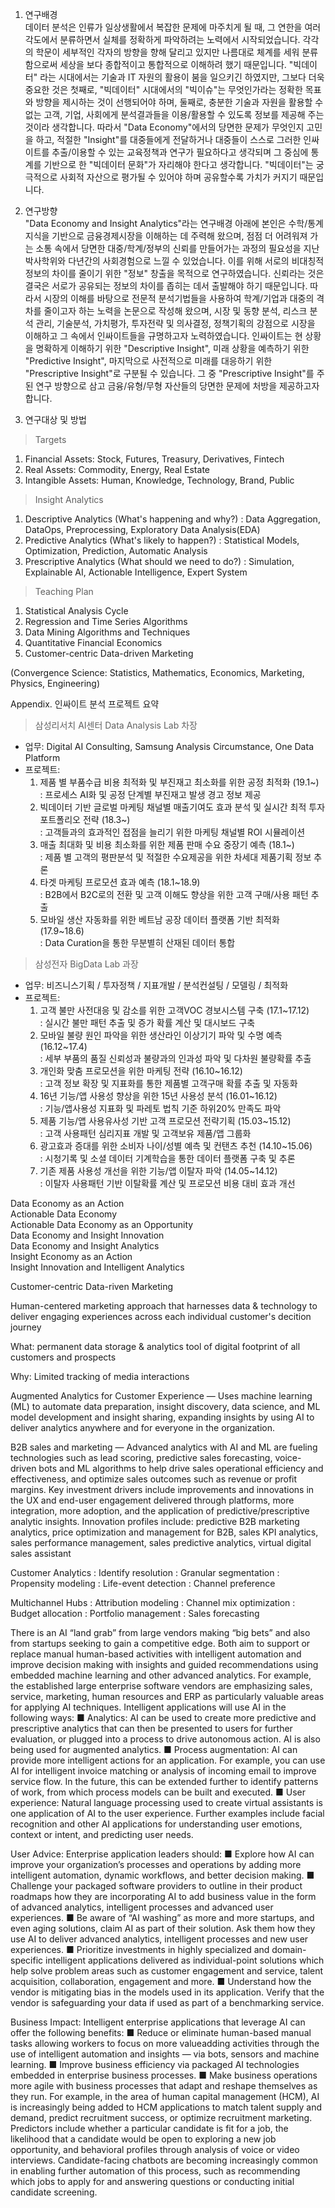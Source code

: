 
1. 연구배경  
  데이터 분석은 인류가 일상생활에서 복잡한 문제에 마주치게 될 때, 그 연한을 여러 각도에서 분류하면서 실체를 정확하게 파악하려는 노력에서 시작되었습니다. 각각의 학문이 세부적인 각자의 방향을 향해 달리고 있지만 나름대로 체계를 세워 분류함으로써 세상을 보다 종합적이고 통합적으로 이해하려 했기 때문입니다. "빅데이터" 라는 시대에서는 기술과 IT 자원의 활용이 붐을 일으키긴 하였지만, 그보다 더욱 중요한 것은 첫째로, "빅데이터" 시대에서의 "빅이슈"는 무엇인가라는 정확한 목표와 방향을 제시하는 것이 선행되어야 하며, 둘째로, 충분한 기술과 자원을 활용할 수 없는 고객, 기업, 사회에게 분석결과들을 이용/활용할 수 있도록 정보를 제공해 주는 것이라 생각합니다. 따라서 "Data Economy"에서의 당면한 문제가 무엇인지 고민을 하고, 적절한 "Insight"를 대중들에게 전달하거나 대중들이 스스로 그러한 인싸이트를 추출/이용할 수 있는 교육정책과 연구가 필요하다고 생각되며 그 중심에 통계를 기반으로 한 "빅데이터 문화"가 자리해야 한다고 생각합니다. "빅데이터"는 궁극적으로 사회적 자산으로 평가될 수 있어야 하며 공유할수록 가치가 커지기 때문입니다.


2. 연구방향  
  "Data Economy and Insight Analytics"라는 연구배경 아래에 본인은 수학/통계 지식을 기반으로 금융경제시장을 이해하는 데 주력해 왔으며, 점점 더 어려워져 가는 소통 속에서 당면한 대중/학계/정부의 신뢰를 만들어가는 과정의 필요성을 지난 박사학위와 다년간의 사회경험으로 느낄 수 있었습니다. 이를 위해 서로의 비대칭적 정보의 차이를 줄이기 위한 "정보" 창출을 목적으로 연구하였습니다. 신뢰라는 것은 결국은 서로가 공유되는 정보의 차이를 좁히는 데서 출발해야 하기 때문입니다. 따라서 시장의 이해를 바탕으로 전문적 분석기법들을 사용하여 학계/기업과 대중의 격차를 줄이고자 하는 노력을 논문으로 작성해 왔으며, 시장 및 동향 분석, 리스크 분석 관리, 기술분석, 가치평가, 투자전략 및 의사결정, 정책기획의 강점으로 시장을 이해하고 그 속에서 인싸이트들을 규명하고자 노력하였습니다. 인싸이트는 현 상황을 명확하게 이해하기 위한 "Descriptive Insight", 미래 상황을 예측하기 위한 "Predictive Insight", 마지막으로 사전적으로 미래를 대응하기 위한 "Prescriptive Insight"로 구분될 수 있습니다. 그 중 "Prescriptive Insight"를 주된 연구 방향으로 삼고 금융/유형/무형 자산들의 당면한 문제에 처방을 제공하고자 합니다.


3. 연구대상 및 방법
> Targets
  1) Financial Assets: Stock, Futures, Treasury, Derivatives, Fintech
  2) Real Assets: Commodity, Energy, Real Estate
  3) Intangible Assets: Human, Knowledge, Technology, Brand, Public

> Insight Analytics
  1) Descriptive Analytics (What's happening and why?) 
    : Data Aggregation, DataOps, Preprocessing, Exploratory Data Analysis(EDA)
  2) Predictive Analytics (What's likely to happen?) 
    : Statistical Models, Optimization, Prediction, Automatic Analysis
  3) Prescriptive Analytics (What should we need to do?) 
    : Simulation, Explainable AI, Actionable Intelligence, Expert System

> Teaching Plan
  1) Statistical Analysis Cycle
  2) Regression and Time Series Algorithms
  3) Data Mining Algorithms and Techniques
  4) Quantitative Financial Economics
  5) Customer-centric Data-driven Marketing
  
 (Convergence Science: Statistics, Mathematics, Economics, Marketing, Physics, Engineering)


Appendix. 인싸이트 분석 프로젝트 요약
> 삼성리서치 AI센터 Data Analysis Lab 차장
  - 업무: Digital AI Consulting, Samsung Analysis Circumstance, One Data Platform
  - 프로젝트:
    1) 제품 별 부품수급 비용 최적화 및 부진재고 최소화를 위한 공정 최적화 (19.1~)   
       : 프로세스 AI화 및 공정 단계별 부진재고 발생 경고 정보 제공
    2) 빅데이터 기반 글로벌 마케팅 채널별 매출기여도 효과 분석 및 실시간 최적 투자 포트폴리오 전략 (18.3~)   
       : 고객들과의 효과적인 접점을 늘리기 위한 마케팅 채널별 ROI 시뮬레이션
    3) 매출 최대화 및 비용 최소화를 위한 제품 판매 수요 중장기 예측 (18.1~)   
       : 제품 별 고객의 평판분석 및 적절한 수요제공을 위한 차세대 제품기획 정보 추론
    4) 타겟 마케팅 프로모션 효과 예측 (18.1~18.9)   
       : B2B에서 B2C로의 전환 및 고객 이해도 향상을 위한 고객 구매/사용 패턴 추출
    5) 모바일 생산 자동화를 위한 베트남 공장 데이터 플랫폼 기반 최적화 (17.9~18.6)   
       : Data Curation을 통한 무분별히 산재된 데이터 통합

> 삼성전자 BigData Lab 과장
  - 업무: 비즈니스기획 / 투자정책 / 지표개발 / 분석컨설팅 / 모델링 / 최적화
  - 프로젝트:
    1) 고객 불만 사전대응 및 감소를 위한 고객VOC 경보시스템 구축 (17.1~17.12)   
       : 실시간 불만 패턴 추출 및 증가 확률 계산 및 대시보드 구축
    2) 모바일 불량 원인 파악을 위한 생산라인 이상기기 파악 및 수명 예측 (16.12~17.4)   
       : 세부 부품의 품질 신뢰성과 불량과의 인과성 파악 및 다차원 불량확률 추출
    3) 개인화 맞춤 프로모션을 위한 마케팅 전략 (16.10~16.12)   
       : 고객 정보 확장 및 지표화를 통한 제품별 고객구매 확률 추출 및 자동화
    4) 16년 기능/앱 사용성 향상을 위한 15년 사용성 분석 (16.01~16.12)   
       : 기능/앱사용성 지표화 및 파레토 법칙 기준 하위20% 만족도 파악
    5) 제품 기능/앱 사용유사성 기반 고객 프로모션 전략기획 (15.03~15.12)   
       : 고객 사용패턴 심리지표 개발 및 고객보유 제품/앱 그룹화
    6) 광고효과 증대를 위한 소비자 나이/성별 예측 및 컨탠츠 추천 (14.10~15.06)   
       : 시청기록 및 소셜 데이터 기계학습을 통한 데이터 플랫폼 구축 및 추론
    7) 기존 제품 사용성 개선을 위한 기능/앱 이탈자 파악 (14.05~14.12)   
       : 이탈자 사용패턴 기반 이탈확률 계산 및 프로모션 비용 대비 효과 개선







Data Economy as an Action  
Actionable Data Economy  
Actionable Data Economy as an Opportunity  
Data Economy and Insight Innovation  
Data Economy and Insight Analytics  
Insight Economy as an Action  
Insight Innovation and Intelligent Analytics  




Customer-centric Data-riven Marketing

Human-centered marketing approach that harnesses data & technology to deliver engaging experiences across each individual customer's decition journey

What: permanent data storage & analytics tool of digital footprint of all customers and prospects

Why: Limited tracking of media interactions

Augmented Analytics for Customer Experience — Uses machine learning (ML) to automate
data preparation, insight discovery, data science, and ML model development and insight
sharing, expanding insights by using AI to deliver analytics anywhere and for everyone in the
organization.

B2B sales and marketing — Advanced analytics with AI and ML are fueling technologies such as
lead scoring, predictive sales forecasting, voice-driven bots and ML algorithms to help drive sales
operational efficiency and effectiveness, and optimize sales outcomes such as revenue or profit
margins. Key investment drivers include improvements and innovations in the UX and end-user
engagement delivered through platforms, more integration, more adoption, and the application of
predictive/prescriptive analytic insights.
Innovation profiles include: predictive B2B marketing analytics, price optimization and management
for B2B, sales KPI analytics, sales performance management, sales predictive analytics, virtual
digital sales assistant

Customer Analytics
: Identify resolution
: Granular segmentation
: Propensity modeling
: Life-event detection
: Channel preference

Multichannel Hubs
: Attribution modeling
: Channel mix optimization
: Budget allocation
: Portfolio management
: Sales forecasting

There is an AI “land grab” from large vendors making “big bets” and also from startups seeking to
gain a competitive edge. Both aim to support or replace manual human-based activities with
intelligent automation and improve decision making with insights and guided recommendations
using embedded machine learning and other advanced analytics. For example, the established
large enterprise software vendors are emphasizing sales, service, marketing, human resources and
ERP as particularly valuable areas for applying AI techniques.
Intelligent applications will use AI in the following ways:
■ Analytics: AI can be used to create more predictive and prescriptive analytics that can then be
presented to users for further evaluation, or plugged into a process to drive autonomous action.
AI is also being used for augmented analytics.
■ Process augmentation: AI can provide more intelligent actions for an application. For example,
you can use AI for intelligent invoice matching or analysis of incoming email to improve service
flow. In the future, this can be extended further to identify patterns of work, from which process
models can be built and executed.
■ User experience: Natural language processing used to create virtual assistants is one
application of AI to the user experience. Further examples include facial recognition and other
AI applications for understanding user emotions, context or intent, and predicting user needs.

User Advice: Enterprise application leaders should:
■ Explore how AI can improve your organization’s processes and operations by adding more
intelligent automation, dynamic workflows, and better decision making.
■ Challenge your packaged software providers to outline in their product roadmaps how they are
incorporating AI to add business value in the form of advanced analytics, intelligent processes
and advanced user experiences.
■ Be aware of “AI washing” as more and more startups, and even aging solutions, claim AI as part
of their solution. Ask them how they use AI to deliver advanced analytics, intelligent processes
and new user experiences.
■ Prioritize investments in highly specialized and domain-specific intelligent applications delivered
as individual-point solutions which help solve problem areas such as customer engagement and
service, talent acquisition, collaboration, engagement and more.
■ Understand how the vendor is mitigating bias in the models used in its application. Verify that
the vendor is safeguarding your data if used as part of a benchmarking service.

Business Impact: Intelligent enterprise applications that leverage AI can offer the following
benefits:
■ Reduce or eliminate human-based manual tasks allowing workers to focus on more valueadding
activities through the use of intelligent automation and insights — via bots, sensors and
machine learning.
■ Improve business efficiency via packaged AI technologies embedded in enterprise business
processes.
■ Make business operations more agile with business processes that adapt and reshape
themselves as they run.
For example, in the area of human capital management (HCM), AI is increasingly being added to
HCM applications to match talent supply and demand, predict recruitment success, or optimize
recruitment marketing. Predictors include whether a particular candidate is fit for a job, the
likelihood that a candidate would be open to exploring a new job opportunity, and behavioral
profiles through analysis of voice or video interviews. Candidate-facing chatbots are becoming
increasingly common in enabling further automation of this process, such as recommending which
jobs to apply for and answering questions or conducting initial candidate screening.


